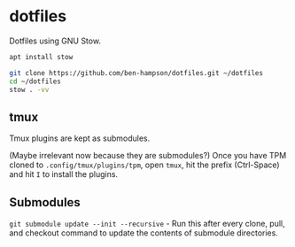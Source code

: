 # dotfiles
Dotfiles using GNU Stow.

```bash
apt install stow

git clone https://github.com/ben-hampson/dotfiles.git ~/dotfiles
cd ~/dotfiles
stow . -vv
```

## tmux

Tmux plugins are kept as submodules.

(Maybe irrelevant now because they are submodules?) Once you have TPM cloned to `.config/tmux/plugins/tpm`, open `tmux`, hit the prefix (Ctrl-Space) and hit `I` to install the plugins.


## Submodules

`git submodule update --init --recursive` - Run this after every clone, pull, and checkout command to update the contents of submodule directories.
